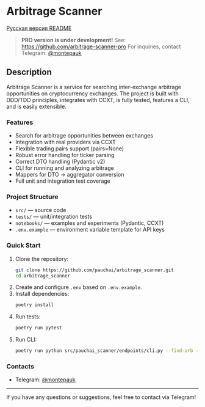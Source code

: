 # Arbitrage Scanner

[Русская версия README](./README_RU.md)

> **PRO version is under development!**
> See: https://github.com/arbitrage-scanner-pro
> For inquiries, contact Telegram: [@montepauk](https://t.me/montepauk)

## Description
Arbitrage Scanner is a service for searching inter-exchange arbitrage opportunities on cryptocurrency exchanges. The project is built with DDD/TDD principles, integrates with CCXT, is fully tested, features a CLI, and is easily extensible.

### Features
- Search for arbitrage opportunities between exchanges
- Integration with real providers via CCXT
- Flexible trading pairs support (pairs=None)
- Robust error handling for ticker parsing
- Correct DTO handling (Pydantic v2)
- CLI for running and analyzing arbitrage
- Mappers for DTO → aggregator conversion
- Full unit and integration test coverage

### Project Structure
- `src/` — source code
- `tests/` — unit/integration tests
- `notebooks/` — examples and experiments (Pydantic, CCXT)
- `.env.example` — environment variable template for API keys

### Quick Start
1. Clone the repository:
	```bash
	git clone https://github.com/pauchai/arbitrage_scanner.git
	cd arbitrage_scanner
	```
2. Create and configure `.env` based on `.env.example`.
3. Install dependencies:
	```bash
	poetry install
	```
4. Run tests:
	```bash
	poetry run pytest
	```
5. Run CLI:
	```bash
	poetry run python src/pauchai_scanner/endpoints/cli.py --find-arb --quoted-asset USDT
	```

### Contacts
- Telegram: [@montepauk](https://t.me/montepauk)

---
If you have any questions or suggestions, feel free to contact via Telegram!
